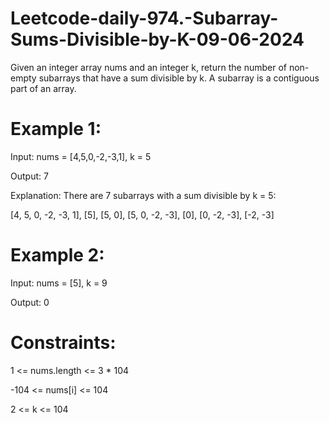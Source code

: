 # Leetcode-daily-974.-Subarray-Sums-Divisible-by-K-09-06-2024

Given an integer array nums and an integer k, return the number of non-empty subarrays that have a sum divisible by k.
A subarray is a contiguous part of an array.

# Example 1:

Input: nums = [4,5,0,-2,-3,1], k = 5

Output: 7

Explanation: There are 7 subarrays with a sum divisible by k = 5:

[4, 5, 0, -2, -3, 1], [5], [5, 0], [5, 0, -2, -3], [0], [0, -2, -3], [-2, -3]

# Example 2:

Input: nums = [5], k = 9

Output: 0

# Constraints:

1 <= nums.length <= 3 * 104

-104 <= nums[i] <= 104

2 <= k <= 104
